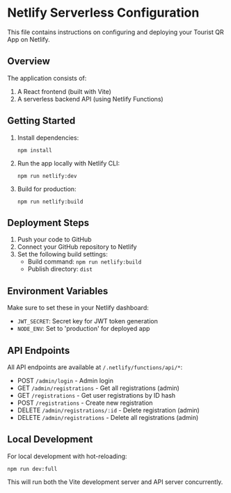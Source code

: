 # Netlify Serverless Configuration

This file contains instructions on configuring and deploying your Tourist QR App on Netlify.

## Overview

The application consists of:
1. A React frontend (built with Vite)
2. A serverless backend API (using Netlify Functions)

## Getting Started

1. Install dependencies:
   ```
   npm install
   ```

2. Run the app locally with Netlify CLI:
   ```
   npm run netlify:dev
   ```

3. Build for production:
   ```
   npm run netlify:build
   ```

## Deployment Steps

1. Push your code to GitHub
2. Connect your GitHub repository to Netlify
3. Set the following build settings:
   - Build command: `npm run netlify:build`
   - Publish directory: `dist`

## Environment Variables

Make sure to set these in your Netlify dashboard:

- `JWT_SECRET`: Secret key for JWT token generation
- `NODE_ENV`: Set to 'production' for deployed app

## API Endpoints

All API endpoints are available at `/.netlify/functions/api/*`:

- POST `/admin/login` - Admin login
- GET `/admin/registrations` - Get all registrations (admin)
- GET `/registrations` - Get user registrations by ID hash
- POST `/registrations` - Create new registration
- DELETE `/admin/registrations/:id` - Delete registration (admin)
- DELETE `/admin/registrations` - Delete all registrations (admin)

## Local Development

For local development with hot-reloading:

```
npm run dev:full
```

This will run both the Vite development server and API server concurrently.
